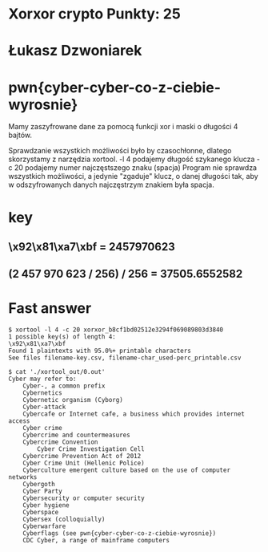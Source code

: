 # Xorxor   crypto  Punkty: 25
# Łukasz Dzwoniarek

# pwn{cyber-cyber-co-z-ciebie-wyrosnie}

Mamy zaszyfrowane dane za pomocą funkcji xor i maski o długości 4 bajtów.

Sprawdzanie wszystkich możliwości było by czasochłonne, dlatego skorzystamy z narzędzia xortool.
-l 4 podajemy długość szykanego klucza
-c 20 podajemy numer najczęstszego znaku (spacja)
Program nie sprawdza wszystkich możliwości, a jedynie "zgaduje" klucz, o danej długości tak, aby w odszyfrowanych danych najczęstrzym znakiem była spacja.

# key
## \x92\x81\xa7\xbf = 2457970623
## (2 457 970 623 / 256) / 256 = 37505.6552582

# Fast answer
```console
$ xortool -l 4 -c 20 xorxor_b8cf1bd02512e3294f069089803d3840 
1 possible key(s) of length 4:
\x92\x81\xa7\xbf
Found 1 plaintexts with 95.0%+ printable characters
See files filename-key.csv, filename-char_used-perc_printable.csv

$ cat './xortool_out/0.out' 
Cyber may refer to:
    Cyber-, a common prefix
    Cybernetics
    Cybernetic organism (Cyborg)
    Cyber-attack
    Cybercafe or Internet cafe, a business which provides internet access
    Cyber crime
    Cybercrime and countermeasures
    Cybercrime Convention
        Cyber Crime Investigation Cell
    Cybercrime Prevention Act of 2012
    Cyber Crime Unit (Hellenic Police)
    Cyberculture emergent culture based on the use of computer networks
    Cybergoth
    Cyber Party
    Cybersecurity or computer security
    Cyber hygiene
    Cyberspace
    Cybersex (colloquially)
    Cyberwarfare
    Cyberflags (see pwn{cyber-cyber-co-z-ciebie-wyrosnie})
    CDC Cyber, a range of mainframe computers
```